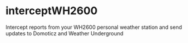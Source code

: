 # interceptWH2600
Intercept reports from your WH2600 personal weather station and send updates to Domoticz and Weather Underground
